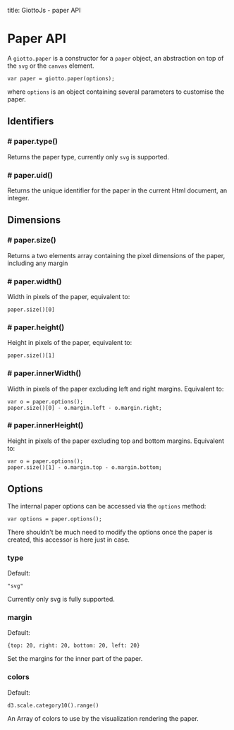 title: GiottoJs - paper API

# Paper API

A ``giotto.paper`` is a constructor for a ``paper`` object, an abstraction
on top of the ``svg`` or the ``canvas`` element.

    var paper = giotto.paper(options);

where ``options`` is an object containing several parameters to customise the
paper.

## Identifiers

### # paper.type()

Returns the paper type, currently only ``svg`` is supported.

### # paper.uid()

Returns the unique identifier for the paper in the current Html document, an integer.

## Dimensions

### # paper.size()

Returns a two elements array containing the pixel dimensions of the paper, including any margin

### # paper.width()

Width in pixels of the paper, equivalent to:

    paper.size()[0]

### # paper.height()

Height in pixels of the paper, equivalent to:

    paper.size()[1]

### # paper.innerWidth()

Width in pixels of the paper excluding left and right margins. Equivalent to:

    var o = paper.options();
    paper.size()[0] - o.margin.left - o.margin.right;

### # paper.innerHeight()

Height in pixels of the paper excluding top and bottom margins. Equivalent to:

    var o = paper.options();
    paper.size()[1] - o.margin.top - o.margin.bottom;


## Options

The internal paper options can be accessed via the ``options`` method:

    var options = paper.options();

There shouldn't be much need to modify the options once the paper is created,
this accessor is here just in case.

### type

Default:

    "svg"

Currently only svg is fully supported.

### margin

Default:

    {top: 20, right: 20, bottom: 20, left: 20}

Set the margins for the inner part of the paper.


### colors

Default:

    d3.scale.category10().range()

An Array of colors to use by the visualization rendering the paper.




